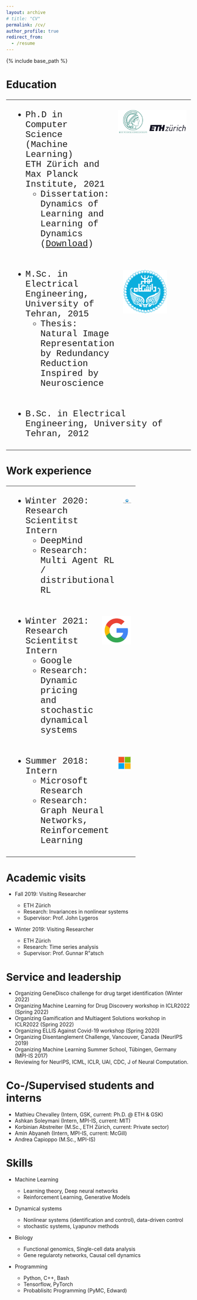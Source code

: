 ```yaml
---
layout: archive
# title: "CV"
permalink: /cv/
author_profile: true
redirect_from:
  - /resume
---
```


{% include base_path %}

<style>
table,
td {
  border: 0px solid black;
  border-collapse: collapse;
}
table tr {
  display: flex;
}
td:nth-last-child(1),
td:nth-last-child(2) {
  flex: 1;
}

</style>

Education
======
<!-- * Ph.D in Computer Science (Machine Learning), ETH Zürich and Max Planck Institute, 2021
  * Dissertation: Dynamics of Learning and Learning of Dynamics ([Download](https://www.research-collection.ethz.ch/bitstream/handle/20.500.11850/540652/thesis.pdf?sequence=1)) -->




<font size="5" face="Courier New" >
  <table style="width:100%">
      <tr>
        <td>
          <ul>
            <li> Ph.D in Computer Science (Machine Learning)<br>
            ETH Zürich and Max Planck Institute, 2021
              <ul>
                <li>Dissertation: Dynamics of Learning and Learning of Dynamics (<a href="https://www.research-collection.ethz.ch/bitstream/handle/20.500.11850/540652/thesis.pdf?sequence=1">Download</a>)
                </li>
              </ul>
            </li>
          </ul>
        </td>
        <td style="text-align: center; vertical-align: center;" >
          <p><img style="float: right;" src="/assets/images/maxplanck_eth_logo.png" alt="drawing" width="500"/>
        </p></td>
      </tr>
      <tr>
        <td cellspacing="0" cellpadding="0" style="margin-top: -1px;display: inline-block;width: 100%;">
          <ul>
            <li> M.Sc. in Electrical Engineering, University of Tehran, 2015
              <ul>
                <li>Thesis: Natural Image Representation <br> by Redundancy Reduction Inspired by Neuroscience
                </li>
              </ul>
            </li>
          </ul>
        </td>
        <td style="text-align: center; vertical-align: center;" >
          <p><img style="float: left;" src="/assets/images/ut_logo.png" alt="drawing" width="120"/>
        </p></td>
      </tr>
      <tr>
        <td cellspacing="0" cellpadding="0" style="margin-top: -1px;display: inline-block;width: 100%;">
          <ul>
            <li> B.Sc. in Electrical Engineering, University of Tehran, 2012
            </li>
          </ul>
        </td>
        <!-- <td style="text-align: center; vertical-align: center;" >
          <p><img style="float: left;" src="/assets/images/ut_logo.png" alt="drawing" width="120"/>
        </p></td> -->
      </tr>
  </table>
</font>


Work experience
======



<font size="5" face="Courier New" >
<table style="width:70%">
    <tr>
      <td>
      <ul>
        <li> Winter 2020: Research Scientitst Intern
          <ul>
            <li>DeepMind</li>
            <li>Research: Multi Agent RL / distributional RL</li>
          </ul>
        </li>
      </ul>
      </td>
      <td style="text-align: center; vertical-align: bottom;" ><p align="center">
        <p></p><img style="float: center;" src="/assets/images/deepmind_logo.jpeg" alt="drawing" width="250"/>
      </p></td>
    </tr>
    <tr>
      <td>
      <ul>
        <li> Winter 2021: Research Scientitst Intern
          <ul>
            <li>Google</li>
            <li>Research: Dynamic pricing and stochastic dynamical systems</li>
          </ul>
        </li>
      </ul>
      </td>
      <td style="text-align: center; vertical-align: bottom;" ><p align="center">
        <p></p><img src="/assets/images/google_logo.jpeg" alt="drawing" width="120"/>
      </p></td>
    </tr>
    <tr>
      <td>
      <ul>
        <li> Summer 2018: Intern
          <ul>
            <li>Microsoft Research</li>
            <li>Research: Graph Neural Networks, Reinforcement Learning</li>
          </ul>
        </li>
      </ul>
      </td>
      <td style="text-align: center; vertical-align: bottom;" ><p align="center">
        <p></p><img style="float: center;" src="/assets/images/microsoft_logo.png" alt="drawing" width="110"/>
      </p></td>
    </tr>
  </table>
</font>


Academic visits
======

* Fall 2019: Visiting Researcher
  * ETH Zürich
  * Research: Invariances in nonlinear systems
  * Supervisor: Prof. John Lygeros

* Winter 2019: Visiting Researcher
  * ETH Zürich
  * Research: Time series analysis
  * Supervisor: Prof. Gunnar R\"atsch



<!-- Publications
Check out the publication page.
======
  <ul>{% for post in site.publications %}
    {% include archive-single-cv.html %}
  {% endfor %}</ul>
  
Talks
======
  <ul>{% for post in site.talks %}
    {% include archive-single-talk-cv.html %}
  {% endfor %}</ul>
  
Teaching
======
  <ul>{% for post in site.teaching %}
    {% include archive-single-cv.html %}
  {% endfor %}</ul> -->
  
Service and leadership
======
* Organizing GeneDisco challenge for drug target identification (Winter 2022)
* Organizing Machine Learning for Drug Discovery workshop in ICLR2022 (Spring 2022)
* Organizing Gamification and Multiagent Solutions workshop in ICLR2022 (Spring 2022)
* Organizing ELLIS Against Covid-19 workshop (Spring 2020)
* Organizing Disentanglement Challenge, Vancouver, Canada (NeurIPS 2019)
* Organizing Machine Learning Summer School, Tübingen, Germany (MPI-IS 2017)
* Reviewing for NeurIPS, ICML, ICLR, UAI, CDC, J of Neural Computation.



Co-/Supervised students and interns
======

* Mathieu Chevalley (Intern, GSK, current: Ph.D. @ ETH & GSK)
* Ashkan Soleymani (Intern, MPI-IS, current: MIT)
* Korbinian Abstreiter (M.Sc., ETH Zürich, current: Private sector)
* Amin Abyaneh (Intern, MPI-IS, current: McGill)
* Andrea Capioppo (M.Sc., MPI-IS)


Skills
======
* Machine Learning
  * Learning theory, Deep neural networks
  * Reinforcement Learning, Generative Models
* Dynamical systems
  * Nonlinear systems (identification and control), data-driven control
  * stochastic systems, Lyapunov methods
* Biology
  * Functional genomics, Single-cell data analysis
  * Gene regularoty networks, Causal cell dynamics 



* Programming
  * Python, C++, Bash
  * Tensorflow, PyTorch
  * Probablisitc Programming (PyMC, Edward)





